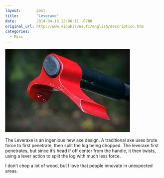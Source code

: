 ```yaml
---
layout:       post
title:        "Leveraxe"
date:         2014-04-18 12:06:11 -0700
original_url: http://www.vipukirves.fi/english/description.htm
categories:
  - Misc
---
```


  ![Vipukirves_toiminta2.jpg](/assets/import/751db6627b1d77040c0ae6b52c742c0b.jpg)  

 The Leveraxe is an ingenious new axe design. A traditional axe uses brute force to first penetrate, then split the log being chopped. The leveraxe first penetrates, but since it’s head if off center from the handle, it then twists, using a lever action to split the log with much less force. 

 I don’t chop a lot of wood, but I love that people innovate in unexpected areas. 
